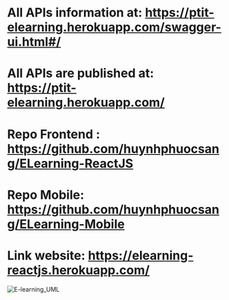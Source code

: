 # All APIs information at: https://ptit-elearning.herokuapp.com/swagger-ui.html#/
# All APIs are published at: https://ptit-elearning.herokuapp.com/
# Repo Frontend : https://github.com/huynhphuocsang/ELearning-ReactJS
# Repo Mobile: https://github.com/huynhphuocsang/ELearning-Mobile
# Link website: https://elearning-reactjs.herokuapp.com/
![E-learning_UML](https://user-images.githubusercontent.com/64321224/154489787-5adaf4a6-4c67-4599-bfec-e30cb4feba11.jpg)
